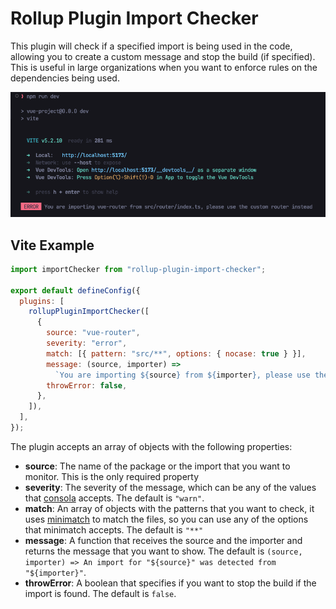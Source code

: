 # Rollup Plugin Import Checker

This plugin will check if a specified import is being used in the code, allowing you to create a custom message and stop the build (if specified). This is useful in large organizations when you want to enforce rules on the dependencies being used.

![example](https://github.com/ChrisLetter/rollup-plugin-import-checker/blob/main/img/example.png?raw=true)

## Vite Example

```javascript
import importChecker from "rollup-plugin-import-checker";

export default defineConfig({
  plugins: [
    rollupPluginImportChecker([
      {
        source: "vue-router",
        severity: "error",
        match: [{ pattern: "src/**", options: { nocase: true } }],
        message: (source, importer) =>
          `You are importing ${source} from ${importer}, please use the custom router instead`,
        throwError: false,
      },
    ]),
  ],
});
```

The plugin accepts an array of objects with the following properties:

- **source**: The name of the package or the import that you want to monitor. This is the only required property
- **severity**: The severity of the message, which can be any of the values that [consola](https://www.npmjs.com/package/consola) accepts. The default is `"warn"`.
- **match**: An array of objects with the patterns that you want to check, it uses [minimatch](https://www.npmjs.com/package/minimatch) to match the files, so you can use any of the options that minimatch accepts. The default is `"**"`
- **message**: A function that receives the source and the importer and returns the message that you want to show. The default is `(source, importer) => An import for "${source}" was detected from "${importer}"`.
- **throwError**: A boolean that specifies if you want to stop the build if the import is found. The default is `false`.
